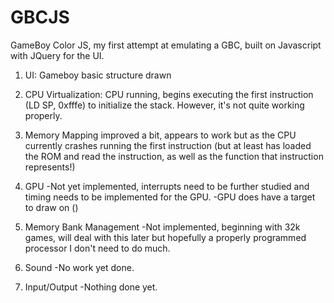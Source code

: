 # GBCJS
GameBoy Color JS, my first attempt at emulating a GBC, built on Javascript with JQuery for the UI. 

1. UI: Gameboy basic structure drawn

2. CPU Virtualization: CPU running, begins executing the first instruction (LD SP, 0xfffe) to initialize the stack. However, it's not quite working properly. 

3. Memory Mapping improved a bit, appears to work but as the CPU currently crashes running the first instruction (but at least has loaded the ROM and read the instruction, as well as the function that instruction represents!)

4. GPU
-Not yet implemented, interrupts need to be further studied and timing needs to be implemented for the GPU.
-GPU does have a target to draw on (<canvas>)

5. Memory Bank Management
-Not implemented, beginning with 32k games, will deal with this later but hopefully a properly programmed processor I don't need to do much.

6. Sound
-No work yet done.

7. Input/Output
-Nothing done yet.
